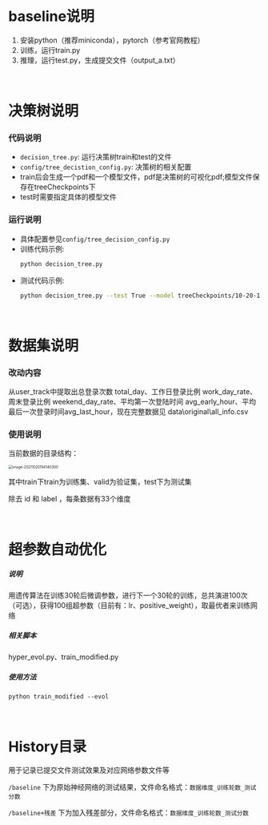# baseline说明
1. 安装python（推荐miniconda），pytorch（参考官网教程）
2. 训练，运行train.py
3. 推理，运行test.py，生成提交文件（output_a.txt）

&nbsp;

# 决策树说明
### 代码说明

- ``decision_tree.py``: 运行决策树train和test的文件
- ``config/tree_decistion_config.py``: 决策树的相关配置
- train后会生成一个pdf和一个模型文件，pdf是决策树的可视化pdf;模型文件保存在treeCheckpoints下
- test时需要指定具体的模型文件
### 运行说明

- 具体配置参见`config/tree_decision_config.py`
- 训练代码示例:
    ```bash
    python decision_tree.py
  ```
- 测试代码示例:
    ```bash
    python decision_tree.py --test True --model treeCheckpoints/10-20-14-18.pkl
    ```

&nbsp;

# 数据集说明

### 改动内容

从user_track中提取出总登录次数 total_day、工作日登录比例 work_day_rate、周末登录比例 weekend_day_rate、平均第一次登陆时间 avg_early_hour、平均最后一次登录时间avg_last_hour，现在完整数据见 data\original\all_info.csv

### 使用说明

当前数据的目录结构：

<img src="https://gitee.com/lrk612/md_picture/raw/master/img/20211021173218.png" alt="image-20211020194140300" style="zoom:50%;" />

其中train下train为训练集、valid为验证集，test下为测试集

除去 id 和 label ，每条数据有33个维度

&nbsp;

# 超参数自动优化

##### 说明

用遗传算法在训练30轮后微调参数，进行下一个30轮的训练，总共演进100次（可选），获得100组超参数（目前有：lr、positive_weight），取最优者来训练网络

##### 相关脚本

hyper_evol.py、train_modified.py

##### 使用方法

`python train_modified --evol`

&nbsp;

# History目录

用于记录已提交文件测试效果及对应网络参数文件等

`/baseline` 下为原始神经网络的测试结果，文件命名格式：`数据维度_训练轮数_测试分数`

`/baseline+残差` 下为加入残差部分，文件命名格式：`数据维度_训练轮数_测试分数`
